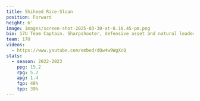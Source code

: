 ```yaml
---
title: Shiheed Rice-Sloan
position: Forward
height: 6'
image: images/screen-shot-2025-03-30-at-8.16.45-pm.png
bio: 17U Team Captain. Sharpshooter, defensive asset and natural leader.
team: 17U
videos:
  - https://www.youtube.com/embed/dQw4w9WgXcQ
stats:
  - season: 2022-2023
    ppg: 15.2
    rpg: 5.7
    apg: 1.4
    fgp: 48%
    tpp: 39%
---
```

